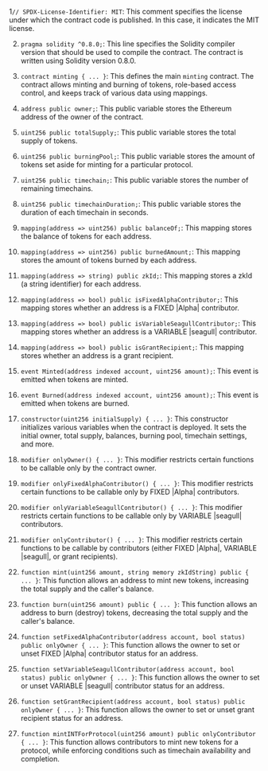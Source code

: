 1`// SPDX-License-Identifier: MIT`: This comment specifies the license under which the contract code is published. In this case, it indicates the MIT license.

2. `pragma solidity ^0.8.0;`: This line specifies the Solidity compiler version that should be used to compile the contract. The contract is written using Solidity version 0.8.0.

3. `contract minting { ... }`: This defines the main `minting` contract. The contract allows minting and burning of tokens, role-based access control, and keeps track of various data using mappings.

4. `address public owner;`: This public variable stores the Ethereum address of the owner of the contract.

5. `uint256 public totalSupply;`: This public variable stores the total supply of tokens.

6. `uint256 public burningPool;`: This public variable stores the amount of tokens set aside for minting for a particular protocol.

7. `uint256 public timechain;`: This public variable stores the number of remaining timechains.

8. `uint256 public timechainDuration;`: This public variable stores the duration of each timechain in seconds.

9. `mapping(address => uint256) public balanceOf;`: This mapping stores the balance of tokens for each address.

10. `mapping(address => uint256) public burnedAmount;`: This mapping stores the amount of tokens burned by each address.

11. `mapping(address => string) public zkId;`: This mapping stores a zkId (a string identifier) for each address.

12. `mapping(address => bool) public isFixedAlphaContributor;`: This mapping stores whether an address is a FIXED |Alpha| contributor.

13. `mapping(address => bool) public isVariableSeagullContributor;`: This mapping stores whether an address is a VARIABLE |seagull| contributor.

14. `mapping(address => bool) public isGrantRecipient;`: This mapping stores whether an address is a grant recipient.

15. `event Minted(address indexed account, uint256 amount);`: This event is emitted when tokens are minted.

16. `event Burned(address indexed account, uint256 amount);`: This event is emitted when tokens are burned.

17. `constructor(uint256 initialSupply) { ... }`: This constructor initializes various variables when the contract is deployed. It sets the initial owner, total supply, balances, burning pool, timechain settings, and more.

18. `modifier onlyOwner() { ... }`: This modifier restricts certain functions to be callable only by the contract owner.

19. `modifier onlyFixedAlphaContributor() { ... }`: This modifier restricts certain functions to be callable only by FIXED |Alpha| contributors.

20. `modifier onlyVariableSeagullContributor() { ... }`: This modifier restricts certain functions to be callable only by VARIABLE |seagull| contributors.

21. `modifier onlyContributor() { ... }`: This modifier restricts certain functions to be callable by contributors (either FIXED |Alpha|, VARIABLE |seagull|, or grant recipients).

22. `function mint(uint256 amount, string memory zkIdString) public { ... }`: This function allows an address to mint new tokens, increasing the total supply and the caller's balance.

23. `function burn(uint256 amount) public { ... }`: This function allows an address to burn (destroy) tokens, decreasing the total supply and the caller's balance.

24. `function setFixedAlphaContributor(address account, bool status) public onlyOwner { ... }`: This function allows the owner to set or unset FIXED |Alpha| contributor status for an address.

25. `function setVariableSeagullContributor(address account, bool status) public onlyOwner { ... }`: This function allows the owner to set or unset VARIABLE |seagull| contributor status for an address.

26. `function setGrantRecipient(address account, bool status) public onlyOwner { ... }`: This function allows the owner to set or unset grant recipient status for an address.

27. `function mintINTForProtocol(uint256 amount) public onlyContributor { ... }`: This function allows contributors to mint new tokens for a protocol, while enforcing conditions such as timechain availability and completion.
